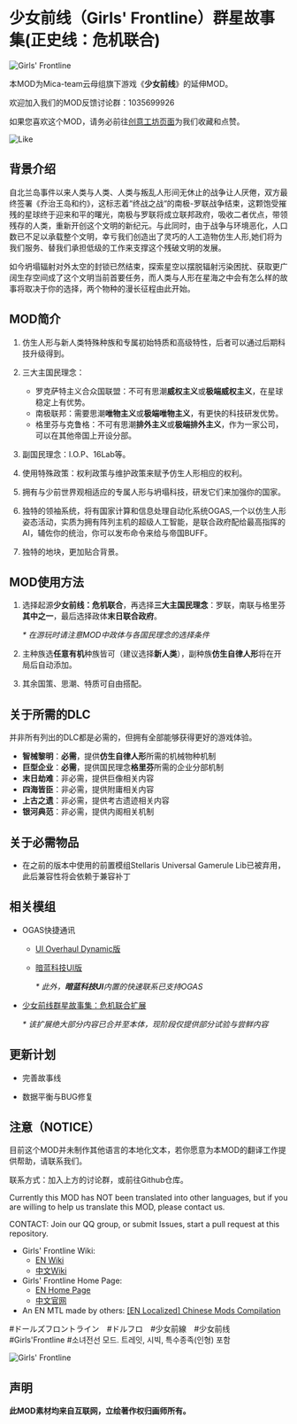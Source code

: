 # 少女前线（Girls' Frontline）群星故事集(正史线：危机联合)

![Girls' Frontline](https://steamuserimages-a.akamaihd.net/ugc/999179427488511854/8858B1D211E33DF35B98382466A4AF94CD94666A/)

本MOD为Mica-team云母组旗下游戏《**少女前线**》的延伸MOD。

欢迎加入我们的MOD反馈讨论群：1035699926

如果您喜欢这个MOD，请务必前往[创意工坊页面](https://steamcommunity.com/sharedfiles/filedetails/?id=2068768158)为我们收藏和点赞。

![Like](https://i.imgur.com/fVVaDCS.gif)



## 背景介绍

自北兰岛事件以来人类与人类、人类与叛乱人形间无休止的战争让人厌倦，双方最终签署《乔治王岛和约》，这标志着“终战之战“的南极-罗联战争结束，这颗饱受摧残的星球终于迎来和平的曙光，南极与罗联将成立联邦政府，吸收二者优点，带领残存的人类，重新开创这个文明的新纪元。与此同时，由于战争与环境恶化，人口数已不足以承载整个文明，幸亏我们创造出了灵巧的人工造物仿生人形,她们将为我们服务、替我们承担低级的工作来支撑这个残破文明的发展。

如今坍塌辐射对外太空的封锁已然结束，探索星空以摆脱辐射污染困扰、获取更广阔生存空间成了这个文明当前首要任务，而人类与人形在星海之中会有怎么样的故事将取决于你的选择，两个物种的漫长征程由此开始。



## MOD简介

1. 仿生人形与新人类特殊种族和专属初始特质和高级特性，后者可以通过后期科技升级得到。

2. 三大主国民理念：
   + 罗克萨特主义合众国联盟：不可有思潮**威权主义**或**极端威权主义**，在星球稳定上有优势。
   + 南极联邦：需要思潮**唯物主义**或**极端唯物主义**，有更快的科技研发优势。
   + 格里芬与克鲁格：不可有思潮**排外主义**或**极端排外主义**，作为一家公司，可以在其他帝国上开设分部。
   
3. 副国民理念：I.O.P、16Lab等。

4. 使用特殊政策：权利政策与维护政策来赋予仿生人形相应的权利。

5. 拥有与少前世界观相适应的专属人形与坍塌科技，研发它们来加强你的国家。

6. 独特的领袖系统，将有国家计算和信息处理自动化系统OGAS,一个以仿生人形姿态活动，实质为拥有阵列主机的超级人工智能，是联合政府配给最高指挥的AI，辅佐你的统治，你可以发布命令来给与帝国BUFF。

7. 独特的地块，更加贴合背景。

   

## MOD使用方法

1. 选择起源**少女前线：危机联合**，再选择**三大主国民理念**：罗联，南联与格里芬**其中之一**，最后选择政体**末日联合政府**。

   _* 在游玩时请注意MOD中政体与各国民理念的选择条件_

2. 主种族选**任意有机**种族皆可（建议选择**新人类**），副种族**仿生自律人形**将在开局后自动添加。

3. 其余国策、思潮、特质可自由搭配。



## 关于所需的DLC

并非所有列出的DLC都是必需的，但拥有全部能够获得更好的游戏体验。

+ **智械黎明**：**必需**，提供**仿生自律人形**所需的机械物种机制
+ **巨型企业**：**必需**，提供国民理念**格里芬**所需的企业分部机制
+ **末日劫难**：非必需，提供巨像相关内容
+ **四海皆臣**：非必需，提供附庸相关内容
+ **上古之遗**：非必需，提供考古遗迹相关内容
+ **银河典范**：非必需，提供内阁相关机制




## 关于必需物品

+ 在之前的版本中使用的前置模组Stellaris Universal Gamerule Lib已被弃用，此后兼容性将会依赖于兼容补丁



## 相关模组

+ OGAS快捷通讯
	+ [UI Overhaul Dynamic版](https://steamcommunity.com/sharedfiles/filedetails/?id=2785435872)
	
	+ [暗蓝科技UI版](https://steamcommunity.com/sharedfiles/filedetails/?id=2785436213)
	
		_* 此外，**暗蓝科技UI**内置的快速联系已支持OGAS_
	
+ [少女前线群星故事集：危机联合扩展](https://steamcommunity.com/sharedfiles/filedetails/?id=2752229316)

	_* 该扩展绝大部分内容已合并至本体，现阶段仅提供部分试验与尝鲜内容_



## 更新计划

+ 完善故事线

+ 数据平衡与BUG修复




## 注意（NOTICE）

目前这个MOD并未制作其他语言的本地化文本，若你愿意为本MOD的翻译工作提供帮助，请联系我们。

联系方式：加入上方的讨论群，或前往Github仓库。

Currently this MOD has NOT been translated into other languages, but if you are willing to help us translate this MOD, please contact us.

CONTACT: Join our QQ group, or submit Issues, start a pull request at this repository.

+ Girls' Frontline Wiki:
	+ [EN Wiki](https://iopwiki.com/wiki/Girls'_Frontline_Wiki)
	+ [中文Wiki](http://www.gfwiki.org/)
+ Girls' Frontline Home Page:
	+ [EN Home Page](http://gf.sunborngame.com/)
	+ [中文官网](https://gf-cn.sunborngame.com/)
+ An EN MTL made by others: [[EN Localized] Chinese Mods Compilation](https://steamcommunity.com/sharedfiles/filedetails/?id=2832498831)

#ドールズフロントライン　#ドルフロ　#少女前線　#少女前线　#Girls'Frontline  #소녀전선 모드. 트레잇, 시빅, 특수종족(인형) 포함

![Girls' Frontline](https://steamuserimages-a.akamaihd.net/ugc/999179427488514475/32BE0F3B7FE1AE7CCBE900496407CE9F5F1A9854/)

## 声明

**此MOD素材均来自互联网，立绘著作权归画师所有。**